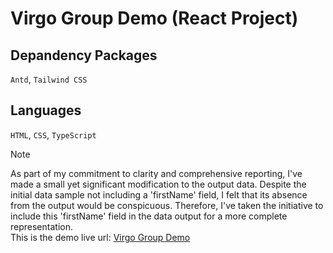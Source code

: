 # Virgo Group Demo (React Project)

## Depandency Packages

```Antd```, ```Tailwind CSS```

## Languages

```HTML```, ```CSS```, ```TypeScript```

> [!NOTE]
> As part of my commitment to clarity and comprehensive reporting, I've made a small yet significant modification to the output data. Despite the initial data sample not including a 'firstName' field, I felt that its absence from the output would be conspicuous. Therefore, I've taken the initiative to include this 'firstName' field in the data output for a more complete representation.     
> This is the demo live url:
>[Virgo Group Demo](https://www.artisanwebstudios.com/)
